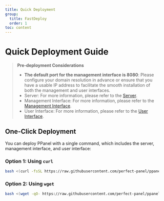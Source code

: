 ```yaml
---
title: Quick Deployment
group:
  title: FastDeploy
  order: 1
toc: content
---
```


# Quick Deployment Guide

> **Pre-deployment Considerations**
>
> - **The default port for the management interface is 8080**: Please configure your domain resolution in advance or ensure that you have a usable IP address to facilitate the smooth installation of both the management and user interfaces.
> - Server: For more information, please refer to the [Server](/guide/server).
> - Management Interface: For more information, please refer to the [Management Interface](/guide/admin).
> - User Interface: For more information, please refer to the [User Interface](/guide/user).

## One-Click Deployment

You can deploy PPanel with a single command, which includes the server, management interface, and user interface:

### Option 1: Using `curl`

```bash
bash <(curl -fsSL https://raw.githubusercontent.com/perfect-panel/ppanel-script/refs/heads/main/install.sh)
```

### Option 2: Using `wget`

```bash
bash <(wget -qO- https://raw.githubusercontent.com/perfect-panel/ppanel-script/refs/heads/main/install.sh)
```

